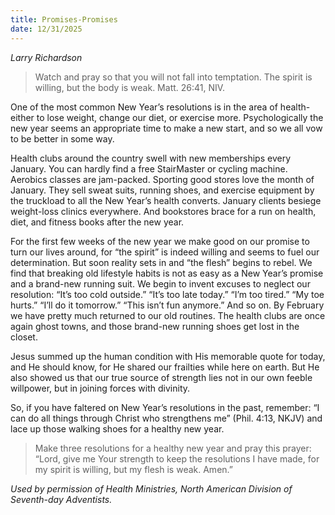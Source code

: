 ```yaml
---
title: Promises-Promises
date: 12/31/2025
---
```


_Larry Richardson_

> <p></p>
> Watch and pray so that you will not fall into temptation. The spirit is willing, but the body is weak. Matt. 26:41, NIV.

One of the most common New Year’s resolutions is in the area of health-either to lose weight, change our diet, or exercise more. Psychologically the new year seems an appropriate time to make a new start, and so we all vow to be better in some way.

Health clubs around the country swell with new memberships every January. You can hardly find a free StairMaster or cycling machine. Aerobics classes are jam-packed. Sporting good stores love the month of January. They sell sweat suits, running shoes, and exercise equipment by the truckload to all the New Year’s health converts. January clients besiege weight-loss clinics everywhere. And bookstores brace for a run on health, diet, and fitness books after the new year.

For the first few weeks of the new year we make good on our promise to turn our lives around, for “the spirit” is indeed willing and seems to fuel our determination. But soon reality sets in and “the flesh” begins to rebel. We find that breaking old lifestyle habits is not as easy as a New Year’s promise and a brand-new running suit. We begin to invent excuses to neglect our resolution: “It’s too cold outside.” “It’s too late today.” “I’m too tired.” “My toe hurts.” “I’ll do it tomorrow.” “This isn’t fun anymore.” And so on. By February we have pretty much returned to our old routines. The health clubs are once again ghost towns, and those brand-new running shoes get lost in the closet.

Jesus summed up the human condition with His memorable quote for today, and He should know, for He shared our frailties while here on earth. But He also showed us that our true source of strength lies not in our own feeble willpower, but in joining forces with divinity.

So, if you have faltered on New Year’s resolutions in the past, remember: “I can do all things through Christ who strengthens me” (Phil. 4:13, NKJV) and lace up those walking shoes for a healthy new year.

> <callout></callout>
> Make three resolutions for a healthy new year and pray this prayer: “Lord, give me Your strength to keep the resolutions I have made, for my spirit is willing, but my flesh is weak. Amen.”

_Used by permission of Health Ministries, North American Division of Seventh-day Adventists._